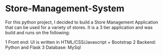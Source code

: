 # Store-Management-System

For this python project, I decided to build a  Store Management Application that can be used for a variety of stores. 
It is a 3 tier application and was build and runs on the following:

 1 Front end: UI is written in HTML/CSS/Javascript + Bootstrap
 2 Backend: Python and Flask
 3 Database: MySql
